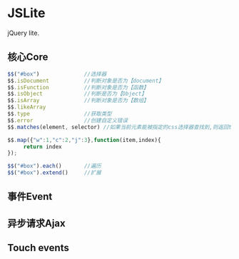 JSLite
======
jQuery lite.

## 核心Core
```js
$$("#box")              //选择器
$$.isDocument           //判断对象是否为【document】
$$.isFunction           //判断对象是否为【函数】
$$.isObject             //判断是否为【Object】
$$.isArray              //判断对象是否为【数组】
$$.likeArray            
$$.type                 //获取类型
$$.error                //创建自定义错误
$$.matches(element, selector) //如果当前元素能被指定的css选择器查找到,则返回true,否则返回false.

$$.map({"w":1,"c":2,"j":3},function(item,index){
     return index
}); 

$$("#box").each()       //遍历
$$("#box").extend()     //扩展
```


## 事件Event

## 异步请求Ajax

## Touch events